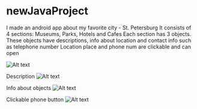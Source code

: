 # newJavaProject
I made an android app about my favorite city - St. Petersburg
It consists of 4 sections: Museums, Parks, Hotels and Cafes
Each section has 3 objects. These objects have descriptions, info about location and contact info such as telephone number
Location place and phone num are clickable and can open

![Alt text](https://imgur.com/gallery/mb12O1W.png)

Description
![Alt text](https://i.imgur.com/d3nzVME.png)

Info about objects
![Alt text](https://i.imgur.com/xoLNTPL.png)

Clickable phone button
![Alt text](https://i.imgur.com/xoLNTPL.png)
